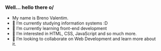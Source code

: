 ### Well... hello there o/

- My name is Breno Valentim. 
- 🔭 I’m currently studying information systems :D
- 🌱 I’m currently learning front-end development
- 👀 I’m interested in HTML, CSS, JavaScript and so much more.
- 💞️ I’m looking to collaborate on Web Development and learn more about it.
